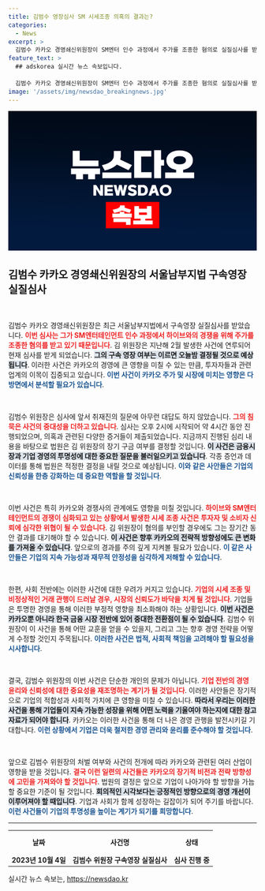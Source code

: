 ```yaml
---
title: 김범수 영장심사 SM 시세조종 의혹의 결과는?
categories:
  - News
excerpt: >
  김범수 카카오 경영쇄신위원장이 SM엔터 인수 과정에서 주가를 조종한 혐의로 실질심사를 받았습니다. 그의 운명을 결정할 구속 여부는 오늘밤 밝혀질 예정!
feature_text: >
  ## adskorea 실시간 뉴스 속보입니다.

  김범수 카카오 경영쇄신위원장이 SM엔터 인수 과정에서 주가를 조종한 혐의로 실질심사를 받았습니다. 그의 운명을 결정할 구속 여부는 오늘밤 밝혀질 예정!
image: '/assets/img/newsdao_breakingnews.jpg'
---
```


<p><img src="/assets/img/newsdao_breakingnews.jpg" alt="adskorea 속보" /></p>

<h2 data-ke-size="size26">김범수 카카오 경영쇄신위원장의 서울남부지법 구속영장 실질심사</h2>

<p data-ke-size="size16">&nbsp;</p>

<p>김범수 카카오 경영쇄신위원장은 최근 서울남부지법에서 구속영장 실질심사를 받았습니다. <b><span style="color: #ee2323;">이번 심사는 그가 SM엔터테인먼트 인수 과정에서 하이브와의 경쟁을 위해 주가를 조종한 혐의를 받고 있기 때문입니다</span></b>. 김 위원장은 지난해 2월 발생한 사건에 연루되어 현재 심사를 받게 되었습니다. <b><span style="background-color: #21538527;">그의 구속 영장 여부는 이르면 오늘밤 결정될 것으로 예상됩니다</span></b>. 이러한 사건은 카카오의 경영에 큰 영향을 미칠 수 있는 만큼, 투자자들과 관련 업계의 이목이 집중되고 있습니다. <b><span style="color: #1a5490;">이번 사건이 카카오 주가 및 시장에 미치는 영향은 다방면에서 분석할 필요가 있습니다</span></b>.</p>

<p data-ke-size="size16">&nbsp;</p>

<p>김범수 위원장은 심사에 앞서 취재진의 질문에 아무런 대답도 하지 않았습니다. <b><span style="color: #ee2323;">그의 침묵은 사건의 중대성을 더하고 있습니다</span></b>. 심사는 오후 2시에 시작되어 약 4시간 동안 진행되었으며, 의혹과 관련된 다양한 증거들이 제출되었습니다. 지금까지 진행된 심리 내용을 바탕으로 법원은 김 위원장의 장기 구금 여부를 결정할 것입니다. <b><span style="background-color: #21538527;">이 사건은 금융시장과 기업 경영의 투명성에 대한 중요한 질문을 불러일으키고 있습니다</span></b>. 각종 증언과 데이터를 통해 법원은 적정한 결정을 내릴 것으로 예상됩니다. <b><span style="color: #1a5490;">이와 같은 사안들은 기업의 신뢰성을 한층 강화하는 데 중요한 역할을 할 것입니다</span></b>.</p>

<p data-ke-size="size16">&nbsp;</p>

<p>이번 사건은 특히 카카오와 경쟁사의 관계에도 영향을 미칠 것입니다. <b><span style="color: #ee2323;">하이브와 SM엔터테인먼트의 경쟁이 심화되고 있는 상황에서 발생한 시세 조종 사건은 투자자 및 소비자 신뢰에 심각한 위협이 될 수 있습니다</span></b>. 김 위원장이 혐의를 부인할 경우에도 그는 장기간 동안 결과를 대기해야 할 수 있습니다. <b><span style="background-color: #21538527;">이 사건은 향후 카카오의 전략적 방향성에도 큰 변화를 가져올 수 있습니다</span></b>. 앞으로의 경과를 주의 깊게 지켜볼 필요가 있습니다. <b><span style="color: #1a5490;">이 같은 사안들은 기업의 지속 가능성과 재무적 안정성을 심각하게 저해할 수 있습니다</span></b>.</p>

<p data-ke-size="size16">&nbsp;</p>

<p>한편, 사회 전반에는 이러한 사건에 대한 우려가 커지고 있습니다. <b><span style="color: #ee2323;">기업의 시세 조종 및 비정상적인 거래 관행이 드러날 경우, 시장의 신뢰도가 바닥을 치게 될 것입니다</span></b>. 기업들은 투명한 경영을 통해 이러한 부정적 영향을 최소화해야 하는 상황입니다. <b><span style="background-color: #21538527;">이번 사건은 카카오뿐 아니라 한국 금융 시장 전반에 있어 중대한 전환점이 될 수 있습니다</span></b>. 김범수 위원장이 이 사건을 통해 어떤 교훈을 얻을 수 있을지, 그리고 그는 향후 경영 전략을 어떻게 수정할 것인지 주목됩니다. <b><span style="color: #1a5490;">이러한 사건은 법적, 사회적 책임을 고려해야 할 필요성을 시사합니다</span></b>.</p>

<p data-ke-size="size16">&nbsp;</p>

<p>결국, 김범수 위원장의 이번 사건은 단순한 개인의 문제가 아닙니다. <b><span style="color: #ee2323;">기업 전반의 경영 윤리와 신뢰성에 대한 중요성을 재조명하는 계기가 될 것입니다</span></b>. 이러한 사안들은 장기적으로 기업의 적합성과 사회적 가치에 큰 영향을 미칠 수 있습니다. <b><span style="background-color: #21538527;">따라서 우리는 이러한 사건을 통해 기업들이 지속 가능한 성장을 위해 어떤 노력을 기울여야 하는지에 대한 참고자료가 되어야 합니다</span></b>. 카카오는 이러한 사건을 통해 더 나은 경영 관행을 발전시키길 기대합니다. <b><span style="color: #1a5490;">이런 상황에서 기업은 더욱 철저한 경영 관리와 윤리를 준수해야 할 것입니다</span></b>.</p>

<p data-ke-size="size16">&nbsp;</p>

<p>앞으로 김범수 위원장의 처벌 여부와 사건의 전개에 따라 카카오와 관련된 여러 산업이 영향을 받을 것입니다. <b><span style="color: #ee2323;">결국 이런 일련의 사건들은 카카오의 장기적 비전과 전략 방향성에 고민을 가져와야 할 것입니다</span></b>. 법원의 결정은 앞으로 기업이 나아가야 할 방향을 가늠할 중요한 기준이 될 것입니다. <b><span style="background-color: #21538527;">회의적인 시각보다는 긍정적인 방향으로의 경영 개선이 이루어져야 할 때입니다</span></b>. 기업과 사회가 함께 성장하는 길잡이가 되어 주기를 바랍니다. <b><span style="color: #1a5490;">이런 사건들이 기업의 투명성을 높이는 계기가 되기를 희망합니다</span></b>.</p>

<hr>

<table style="width: 100%; border-collapse: collapse;">
  <tr>
    <th style="text-align: center; height: 40px;"><b>날짜</b></th>
    <th style="text-align: center; height: 40px;"><b>사건명</b></th>
    <th style="text-align: center; height: 40px;"><b>상태</b></th>
  </tr>
  <tr>
    <td style="text-align: center; height: 17px;"><b>2023년 10월 4일</b></td>
    <td style="text-align: center; height: 17px;"><b>김범수 위원장 구속영장 실질심사</b></td>
    <td style="text-align: center; height: 17px;"><b>심사 진행 중</b></td>
  </tr>
</table>
실시간 뉴스 속보는, <a href="https://newsdao.kr" rel="dofollow">https://newsdao.kr</a>


